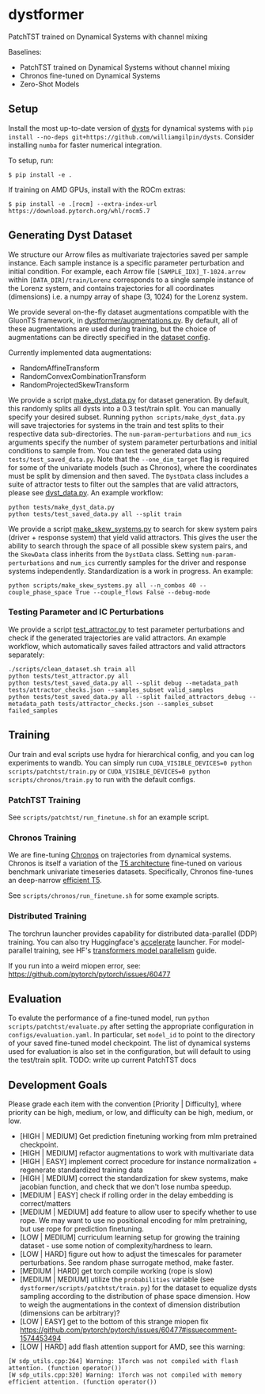 # dystformer
PatchTST trained on Dynamical Systems with channel mixing

Baselines:
+ PatchTST trained on Dynamical Systems without channel mixing
+ Chronos fine-tuned on Dynamical Systems
+ Zero-Shot Models

## Setup
Install the most up-to-date version of [dysts](https://github.com/williamgilpin/dysts) for dynamical systems with `pip install --no-deps git+https://github.com/williamgilpin/dysts`. Consider installing `numba` for faster numerical integration.

To setup, run:
```
$ pip install -e .
```

If training on AMD GPUs, install with the ROCm extras:
```
$ pip install -e .[rocm] --extra-index-url https://download.pytorch.org/whl/rocm5.7
```

## Generating Dyst Dataset
We structure our Arrow files as multivariate trajectories saved per sample instance. Each sample instance is a specific parameter perturbation and initial condition. For example, each Arrow file `[SAMPLE_IDX]_T-1024.arrow` within `[DATA_DIR]/train/Lorenz` corresponds to a single sample instance of the Lorenz system, and contains trajectories for all coordinates (dimensions) i.e. a numpy array of shape (3, 1024) for the Lorenz system.  

We provide several on-the-fly dataset augmentations compatible with the GluonTS framework, in [dystformer/augmentations.py](dystformer.augmentations). By default, all of these augmentations are used during training, but the choice of augmentations can be directly specified in the [dataset config](config/dataset.yaml).

Currently implemented data augmentations:
- RandomAffineTransform
- RandomConvexCombinationTransform
- RandomProjectedSkewTransform

We provide a script [make_dyst_data.py](scripts/make_dyst_data.py) for dataset generation. By default, this randomly splits all dysts into a 0.3 test/train split. You can manually specify your desired subset. Running `python scripts/make_dyst_data.py` will save trajectories for systems in the train and test splits to their respective data sub-directories. The `num-param-perturbations` and `num_ics` arguments specify the number of system parameter perturbations and initial conditions to sample from. You can test the generated data using `tests/test_saved_data.py`. Note that the `--one_dim_target` flag is required for some of the univariate models (such as Chronos), where the coordinates must be split by dimension and then saved. The `DystData` class includes a suite of attractor tests to filter out the samples that are valid attractors, please see [dyst_data.py](dystformer/dyst_data.py). An example workflow:

```
python tests/make_dyst_data.py
python tests/test_saved_data.py all --split train
```

We provide a script [make_skew_systems.py](scripts/make_skew_systems.py) to search for skew system pairs (driver + response system) that yield valid attractors. This gives the user the ability to search through the space of all possible skew system pairs, and the `SkewData` class inherits from the `DystData` class. Setting `num-param-perturbations` and `num_ics` currently samples for the driver and response systems independently. Standardization is a work in progress. An example:
```
python scripts/make_skew_systems.py all --n_combos 40 --couple_phase_space True --couple_flows False --debug-mode
```

### Testing Parameter and IC Perturbations
We provide a script [test_attractor.py](scripts/test_attractor.py) to test parameter perturbations and check if the generated trajectories are valid attractors. An example workflow, which automatically saves failed attractors and valid attractors separately:

```
./scripts/clean_dataset.sh train all
python tests/test_attractor.py all
python tests/test_saved_data.py all --split debug --metadata_path tests/attractor_checks.json --samples_subset valid_samples
python tests/test_saved_data.py all --split failed_attractors_debug --metadata_path tests/attractor_checks.json --samples_subset failed_samples
```

## Training
Our train and eval scripts use hydra for hierarchical config, and you can log experiments to wandb. You can simply run `CUDA_VISIBLE_DEVICES=0 python scripts/patchtst/train.py` or `CUDA_VISIBLE_DEVICES=0 python scripts/chronos/train.py` to run with the default configs. 

### PatchTST Training
See `scripts/patchtst/run_finetune.sh` for an example script.

### Chronos Training
We are fine-tuning [Chronos](https://github.com/amazon-science/chronos-forecasting) on trajectories from dynamical systems. Chronos is itself a variation of the [T5 architecture](https://huggingface.co/docs/transformers/en/model_doc/t5) fine-tuned on various benchmark univariate timeseries datasets. Specifically, Chronos fine-tunes an deep-narrow [efficient T5](https://huggingface.co/google/t5-efficient-large).

See `scripts/chronos/run_finetune.sh` for some example scripts. 

### Distributed Training
The torchrun launcher provides capability for distributed data-parallel (DDP) training. You can also try Huggingface's [accelerate](https://huggingface.co/docs/transformers/en/accelerate) launcher. For model-parallel training, see HF's [transformers model parallelism](https://huggingface.co/docs/transformers/v4.15.0/en/parallelism) guide.

If you run into a weird miopen error, see: https://github.com/pytorch/pytorch/issues/60477

## Evaluation
To evalute the performance of a fine-tuned model, run `python scripts/patchtst/evaluate.py` after setting the appropriate configuration in `configs/evaluation.yaml`. In particular, set `model_id` to point to the directory of your saved fine-tuned model checkpoint. The list of dynamical systems used for evaluation is also set in the configuration, but will default to using the test/train split.
TODO: write up current PatchTST docs

## Development Goals
Please grade each item with the convention [Priority | Difficulty], where priority can be high, medium, or low, and difficulty can be high, medium, or low.

+ [HIGH | MEDIUM] Get prediction finetuning working from mlm pretrained checkpoint.
+ [HIGH | MEDIUM] refactor augmentations to work with multivariate data
+ [HIGH | EASY] implement correct procedure for instance normalization + regenerate standardized training data
+ [HIGH | MEDIUM] correct the standardization for skew systems, make jacobian function, and check that we don't lose numba speedup.
+ [MEDIUM | EASY] check if rolling order in the delay embedding is correct/matters
+ [MEDIUM | MEDIUM] add feature to allow user to specify whether to use rope. We may want to use no positional encoding for mlm pretraining, but use rope for prediction finetuning.
+ [LOW | MEDIUM] curriculum learning setup for growing the training dataset - use some notion of complexity/hardness to learn.
+ [LOW | HARD] figure out how to adjust the timescales for parameter perturbations. See random phase surrogate method, make faster.
+ [MEDIUM | HARD] get torch compile working (rope is slow)
+ [MEDIUM | MEDIUM] utilize the `probabilities` variable (see `dystformer/scripts/patchtst/train.py`) for the dataset to equalize dysts sampling according to the distribution of phase space dimension. How to weigh the augmentations in the context of dimension distribution (dimensions can be arbitrary)?
+ [LOW | EASY] get to the bottom of this strange miopen fix https://github.com/pytorch/pytorch/issues/60477#issuecomment-1574453494
+ [LOW | HARD] add flash attention support for AMD, see this warning: 
```
[W sdp_utils.cpp:264] Warning: 1Torch was not compiled with flash attention. (function operator())
[W sdp_utils.cpp:320] Warning: 1Torch was not compiled with memory efficient attention. (function operator())
```